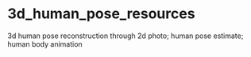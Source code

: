 # 3d_human_pose_resources
3d human pose reconstruction through 2d photo; human pose estimate; human body animation 
